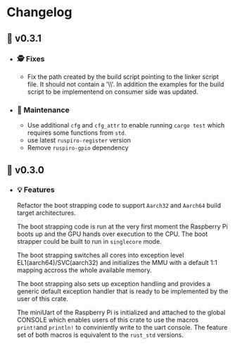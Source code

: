 # Changelog
## :apple: v0.3.1
  - ### :detective: Fixes
    - Fix the path created by the build script pointing to the linker script file. It should not contain a '\\\\'.
    In addition the examples for the build script to be implementend on consumer side was updated.
  - ### :wrench: Maintenance
    - Use additional ``cfg`` and ``cfg_attr`` to enable running ``cargo test`` which requires some functions from ``std``.
    - use latest ``ruspiro-register`` version
    - Remove ``ruspiro-gpio`` dependency

  
    
## :carrot: v0.3.0
  - ### :bulb: Features
    Refactor the boot strapping code to support `Aarch32` and `Aarch64` build target architectures.
    
    The boot strapping code is run at the very first moment the Raspberry Pi boots up and the GPU
    hands over execution to the CPU. The boot strapper could be built to run in `singlecore` mode.
    
    The boot strapping switches all cores into exception level EL1(aarch64)/SVC(aarch32) and
    initializes the MMU with a default 1:1 mapping accross the whole available memory.

    The boot strapping also sets up exception handling and provides a generic default exception
    handler that is ready to be implemented by the user of this crate.

    The miniUart of the Raspberry Pi is initialized and attached to the global CONSOLE which enables
    users of this crate to use the macros `print!`and `println!` to conviniently write to the uart console. The feature
    set of both macros is equivalent to the `rust_std` versions.
